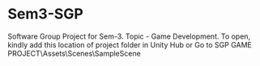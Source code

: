 # Sem3-SGP
Software Group Project for Sem-3. Topic - Game Development.
To open, kindly add this location of project folder in Unity Hub or Go to SGP GAME PROJECT\Assets\Scenes\SampleScene
